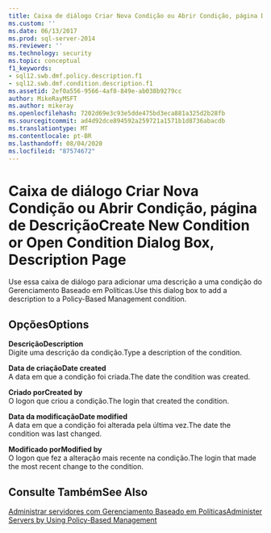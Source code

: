 ```yaml
---
title: Caixa de diálogo Criar Nova Condição ou Abrir Condição, página Descrição | Microsoft Docs
ms.custom: ''
ms.date: 06/13/2017
ms.prod: sql-server-2014
ms.reviewer: ''
ms.technology: security
ms.topic: conceptual
f1_keywords:
- sql12.swb.dmf.policy.description.f1
- sql12.swb.dmf.condition.description.f1
ms.assetid: 2ef0a556-9566-4af8-849e-ab038b9279cc
author: MikeRayMSFT
ms.author: mikeray
ms.openlocfilehash: 7202d69e3c93e5dde475bd3eca881a325d2b28fb
ms.sourcegitcommit: ad4d92dce894592a259721a1571b1d8736abacdb
ms.translationtype: MT
ms.contentlocale: pt-BR
ms.lasthandoff: 08/04/2020
ms.locfileid: "87574672"
---
```

# <a name="create-new-condition-or-open-condition-dialog-box-description-page"></a><span data-ttu-id="5de36-102">Caixa de diálogo Criar Nova Condição ou Abrir Condição, página de Descrição</span><span class="sxs-lookup"><span data-stu-id="5de36-102">Create New Condition or Open Condition Dialog Box, Description Page</span></span>
  <span data-ttu-id="5de36-103">Use essa caixa de diálogo para adicionar uma descrição a uma condição do Gerenciamento Baseado em Políticas.</span><span class="sxs-lookup"><span data-stu-id="5de36-103">Use this dialog box to add a description to a Policy-Based Management condition.</span></span>  
  
## <a name="options"></a><span data-ttu-id="5de36-104">Opções</span><span class="sxs-lookup"><span data-stu-id="5de36-104">Options</span></span>  
 <span data-ttu-id="5de36-105">**Descrição**</span><span class="sxs-lookup"><span data-stu-id="5de36-105">**Description**</span></span>  
 <span data-ttu-id="5de36-106">Digite uma descrição da condição.</span><span class="sxs-lookup"><span data-stu-id="5de36-106">Type a description of the condition.</span></span>  
  
 <span data-ttu-id="5de36-107">**Data de criação**</span><span class="sxs-lookup"><span data-stu-id="5de36-107">**Date created**</span></span>  
 <span data-ttu-id="5de36-108">A data em que a condição foi criada.</span><span class="sxs-lookup"><span data-stu-id="5de36-108">The date the condition was created.</span></span>  
  
 <span data-ttu-id="5de36-109">**Criado por**</span><span class="sxs-lookup"><span data-stu-id="5de36-109">**Created by**</span></span>  
 <span data-ttu-id="5de36-110">O logon que criou a condição.</span><span class="sxs-lookup"><span data-stu-id="5de36-110">The login that created the condition.</span></span>  
  
 <span data-ttu-id="5de36-111">**Data da modificação**</span><span class="sxs-lookup"><span data-stu-id="5de36-111">**Date modified**</span></span>  
 <span data-ttu-id="5de36-112">A data em que a condição foi alterada pela última vez.</span><span class="sxs-lookup"><span data-stu-id="5de36-112">The date the condition was last changed.</span></span>  
  
 <span data-ttu-id="5de36-113">**Modificado por**</span><span class="sxs-lookup"><span data-stu-id="5de36-113">**Modified by**</span></span>  
 <span data-ttu-id="5de36-114">O logon que fez a alteração mais recente na condição.</span><span class="sxs-lookup"><span data-stu-id="5de36-114">The login that made the most recent change to the condition.</span></span>  
  
## <a name="see-also"></a><span data-ttu-id="5de36-115">Consulte Também</span><span class="sxs-lookup"><span data-stu-id="5de36-115">See Also</span></span>  
 [<span data-ttu-id="5de36-116">Administrar servidores com Gerenciamento Baseado em Políticas</span><span class="sxs-lookup"><span data-stu-id="5de36-116">Administer Servers by Using Policy-Based Management</span></span>](administer-servers-by-using-policy-based-management.md)  
  
  
